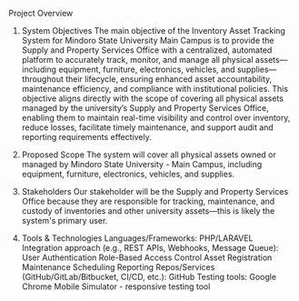 Project Overview
1. System Objectives
    The main objective of the Inventory Asset Tracking System for Mindoro State University Main Campus is to provide the Supply and Property Services Office with a centralized, automated platform to accurately track, monitor, and manage all physical assets—including equipment, furniture, electronics, vehicles, and supplies—throughout their lifecycle, ensuring enhanced asset accountability, maintenance efficiency, and compliance with institutional policies.
    This objective aligns directly with the scope of covering all physical assets managed by the university’s Supply and Property Services Office, enabling them to maintain real-time visibility and control over inventory, reduce losses, facilitate timely maintenance, and support audit and reporting requirements effectively.

2. Proposed Scope
    The system will cover all physical assets owned or managed by Mindoro State University - Main Campus, including equipment, furniture, electronics, vehicles, and supplies.

3. Stakeholders
    Our stakeholder will be the Supply and Property Services Office because they are responsible for tracking, maintenance, and custody of inventories and other university assets—this is likely the system's primary user.

4. Tools & Technologies
Languages/Frameworks: 
    PHP/LARAVEL
Integration approach (e.g., REST APIs, Webhooks, Message Queue): 
    User Authentication
    Role-Based Access Control
    Asset Registration
    Maintenance Scheduling
    Reporting
Repos/Services (GitHub/GitLab/Bitbucket, CI/CD, etc.): 
    GitHub
Testing tools: 
    Google Chrome Mobile Simulator - responsive testing tool
